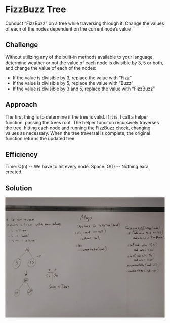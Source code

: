 # FizzBuzz Tree
Conduct “FizzBuzz” on a tree while traversing through it. Change the values of each of the nodes dependent on the current node’s value

## Challenge
Without utilizing any of the built-in methods available to your language, determine weather or not the value of each node is divisible by 3, 5 or both, and change the value of each of the nodes:
- If the value is divisible by 3, replace the value with “Fizz”
- If the value is divisible by 5, replace the value with “Buzz”
- If the value is divisible by 3 and 5, replace the value with “FizzBuzz”

## Approach  
The first thing is to determine if the tree is valid. If it is, I call a helper function, passing the trees root. The helper funciton recursively traverses the tree, hitting each node and running the FizzBuzz check, changing values as necessary.  When the tree traversal is complete, the original function returns the updated tree.

## Efficiency
Time: O(n) -- We have to hit every node.
Space: O(1) -- Nothing exra created.

## Solution
![FizzBuzz Tree whiteboard image](https://github.com/Kcils360/data-structures-and-algorithms-JS/blob/master/assets/FizBuzTre.jpg "FizzBuzz Tree White Board")


